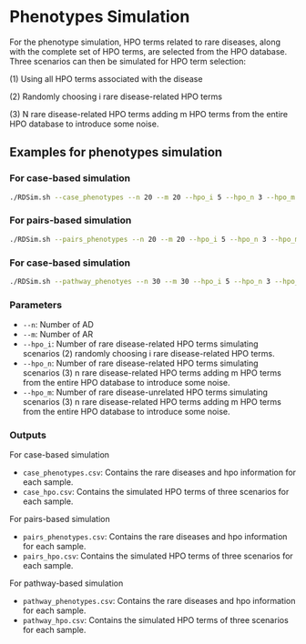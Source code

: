 # Phenotypes Simulation
For the phenotype simulation, HPO terms related to rare diseases, along with the complete set of HPO terms, are selected from the HPO database. Three scenarios can then be simulated for HPO term selection: 

(1) Using all HPO terms associated with the disease

(2) Randomly choosing i rare disease-related HPO terms

(3) N rare disease-related HPO terms adding m HPO terms from the entire HPO database to introduce some noise.

## Examples for phenotypes simulation

### For case-based simulation
```bash
./RDSim.sh --case_phenotypes --n 20 --m 20 --hpo_i 5 --hpo_n 3 --hpo_m 2
```
### For pairs-based simulation
```bash
./RDSim.sh --pairs_phenotypes --n 20 --m 20 --hpo_i 5 --hpo_n 3 --hpo_m 2
```

### For case-based simulation
```bash
./RDSim.sh --pathway_phenotyes --n 30 --m 30 --hpo_i 5 --hpo_n 3 --hpo_m 2
```
### Parameters
- `--n`: Number of AD
- `--m`: Number of AR
- `--hpo_i`: Number of rare disease-related HPO terms simulating scenarios (2) randomly choosing i rare disease-related HPO terms.
- `--hpo_n`: Number of rare disease-related HPO terms simulating scenarios (3) n rare disease-related HPO terms adding m HPO terms from the entire HPO database to introduce some noise.
- `--hpo_m`: Number of rare disease-unrelated HPO terms simulating scenarios (3) n rare disease-related HPO terms adding m HPO terms from the entire HPO database to introduce some noise.

### Outputs
For case-based simulation
- `case_phenotypes.csv`: Contains the rare diseases and hpo information for each sample.
- `case_hpo.csv`: Contains the simulated HPO terms of three scenarios for each sample.

For pairs-based simulation
- `pairs_phenotypes.csv`: Contains the rare diseases and hpo information for each sample.
- `pairs_hpo.csv`: Contains the simulated HPO terms of three scenarios for each sample.

For pathway-based simulation
- `pathway_phenotypes.csv`: Contains the rare diseases and hpo information for each sample.
- `pathway_hpo.csv`: Contains the simulated HPO terms of three scenarios for each sample.
